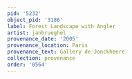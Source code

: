 ```yaml
---
pid: '5232'
object_pid: '3186'
label: Forest Landscape with Angler
artist: janbrueghel
provenance_date: '2005'
provenance_location: Paris
provenance_text: Gallery de Jonckheere
collection: provenance
order: '0564'
---
```

